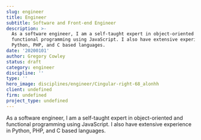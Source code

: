 ```yaml
---
slug: engineer
title: Engineer
subtitle: Software and Front-end Engineer
description: >-
  As a software engineer, I am a self-taught expert in object-oriented and
  functional programming using JavaScript. I also have extensive experience in
  Python, PHP, and C based languages.
date: '20200101'
author: Gregory Cowley
status: draft
category: engineer
discipline: ''
type: ''
hero_image: disciplines/engineer/Cingular-right-68_alonhh
client: undefined
firm: undefined
project_type: undefined
---
```

As a software engineer, I am a self-taught expert in object-oriented and functional programming using JavaScript. I also have extensive experience in Python, PHP, and C based languages.
